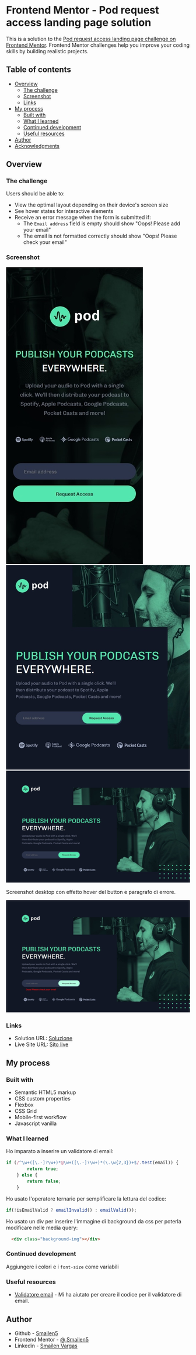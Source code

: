 # Frontend Mentor - Pod request access landing page solution

This is a solution to the [Pod request access landing page challenge on Frontend Mentor](https://www.frontendmentor.io/challenges/pod-request-access-landing-page-eyTmdkLSG). Frontend Mentor challenges help you improve your coding skills by building realistic projects. 

## Table of contents

- [Overview](#overview)
  - [The challenge](#the-challenge)
  - [Screenshot](#screenshot)
  - [Links](#links)
- [My process](#my-process)
  - [Built with](#built-with)
  - [What I learned](#what-i-learned)
  - [Continued development](#continued-development)
  - [Useful resources](#useful-resources)
- [Author](#author)
- [Acknowledgments](#acknowledgments)


## Overview

### The challenge

Users should be able to:

- View the optimal layout depending on their device's screen size
- See hover states for interactive elements
- Receive an error message when the form is submitted if:
  - The `Email address` field is empty should show "Oops! Please add your email"
  - The email is not formatted correctly should show "Oops! Please check your email"

### Screenshot

![Screenshot della soluzione smartphone](/starter-code/screenshot/smartphone.jpeg)
![Screenshot della soluzione tablet](/starter-code/screenshot/tablet.jpeg)
![Screenshot della soluzione desktop](/starter-code/screenshot/desktop.jpeg)

Screenshot desktop con effetto hover del button e paragrafo di errore.

![Screenshot della soluzione desktop active and error](/starter-code/screenshot/desktop-active-error.jpeg)


### Links

- Solution URL: [Soluzione](https://github.com/Smailen5/pod-request-access-landing-page)
- Live Site URL: [Sito live](https://smailen5.github.io/pod-request-access-landing-page/)

## My process

### Built with

- Semantic HTML5 markup
- CSS custom properties
- Flexbox
- CSS Grid
- Mobile-first workflow
- Javascript vanilla


### What I learned

Ho imparato a inserire un validatore di email:
```js
if (/^\w+([\.-]?\w+)*@\w+([\.-]?\w+)*(\.\w{2,3})+$/.test(email)) {
        return true;
    } else {
        return false;
    }
```

Ho usato l'operatore ternario per semplificare la lettura del codice:
```js
if(!isEmailValid ? emailInvalid() : emailValid());
```

Ho usato un div per inserire l'immagine di background da css per poterla modificare nelle media query:
```html
  <div class="background-img"></div>
```


### Continued development

Aggiungere i colori e i `font-size` come variabili


### Useful resources

- [Validatore email](https://howto.webarea.it/javascript/come-validare-un-indirizzo-email-in-javascript_124) - Mi ha aiutato per creare il codice per il validatore di email.


## Author

- Github - [Smailen5](https://github.com/Smailen5)
- Frontend Mentor - [@ Smailen5](https://www.frontendmentor.io/profile/Smailen5)
- Linkedin - [Smailen Vargas](https://www.linkedin.com/in/smailen-vargas/)


